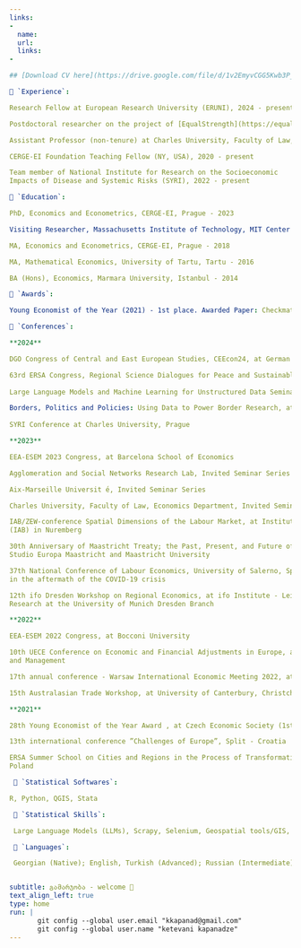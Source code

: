```yaml
---
links:
- 
  name: 
  url: 
  links:
- 

## [Download CV here](https://drive.google.com/file/d/1v2EmyvCGG5Kwb3P_IivCIXLVKXlA9-lM/view)

🔸 `Experience`:

Research Fellow at European Research University (ERUNI), 2024 - present

Postdoctoral researcher on the project of [EqualStrength](https://equalstrength.eu), 2023 - 2024

Assistant Professor (non-tenure) at Charles University, Faculty of Law, Economics Department, 2023 - 2024

CERGE-EI Foundation Teaching Fellow (NY, USA), 2020 - present

Team member of National Institute for Research on the Socioeconomic 
Impacts of Disease and Systemic Risks (SYRI), 2022 - present

🔸 `Education`:

PhD, Economics and Econometrics, CERGE-EI, Prague - 2023

Visiting Researcher, Massachusetts Institute of Technology, MIT Center for Real Estate (_host_: Prof. Albert Saiz)- 2020 

MA, Economics and Econometrics, CERGE-EI, Prague - 2018

MA, Mathematical Economics, University of Tartu, Tartu - 2016

BA (Hons), Economics, Marmara University, Istanbul - 2014

🔸 `Awards`:

Young Economist of the Year (2021) - 1st place. Awarded Paper: Checkmate! Losing with Borders, Winning with Centers. The case of European Integration.

🔸 `Conferences`:

**2024** 

DGO Congress of Central and East European Studies, CEEcon24, at German Association for East European Studies, Berlin 

63rd ERSA Congress, Regional Science Dialogues for Peace and Sustainable Development, Azores
   
Large Language Models and Machine Learning for Unstructured Data Seminar, organized by IESE Business School, University of Navarra 

Borders, Politics and Policies: Using Data to Power Border Research, at Borders in Globalization Lab’s (BIG Lab), Jean Monnet Network, European Parliament, Strasbourg 
   
SYRI Conference at Charles University, Prague

**2023**

EEA-ESEM 2023 Congress, at Barcelona School of Economics

Agglomeration and Social Networks Research Lab, Invited Seminar Series

Aix-Marseille Universit ́e, Invited Seminar Series

Charles University, Faculty of Law, Economics Department, Invited Seminar Series

IAB/ZEW-conference Spatial Dimensions of the Labour Market, at Institute for Employment Research
(IAB) in Nuremberg 

30th Anniversary of Maastricht Treaty; the Past, Present, and Future of European Integration. at
Studio Europa Maastricht and Maastricht University 

37th National Conference of Labour Economics, University of Salerno, Special theme on Labour market
in the aftermath of the COVID-19 crisis 

12th ifo Dresden Workshop on Regional Economics, at ifo Institute - Leibniz Institute for Economic
Research at the University of Munich Dresden Branch

**2022**

EEA-ESEM 2022 Congress, at Bocconi University

10th UECE Conference on Economic and Financial Adjustments in Europe, at Lisbon School of Economics
and Management

17th annual conference - Warsaw International Economic Meeting 2022, at University of Warsaw

15th Australasian Trade Workshop, at University of Canterbury, Christchurch, New Zealand

**2021** 

28th Young Economist of the Year Award , at Czech Economic Society (1st place)

13th international conference ”Challenges of Europe”, Split - Croatia

ERSA Summer School on Cities and Regions in the Process of Transformation, University of Katowice,
Poland

 🔸 `Statistical Softwares`:

R, Python, QGIS, Stata

 🔸 `Statistical Skills`:

 Large Language Models (LLMs), Scrapy, Selenium, Geospatial tools/GIS, Image and audio processing tools

 🔸 `Languages`:

 Georgian (Native); English, Turkish (Advanced); Russian (Intermediate); Czech (Survival)


subtitle: გამარჯობა - welcome 🤝
text_align_left: true
type: home
run: |
       git config --global user.email "kkapanad@gmail.com"
       git config --global user.name "ketevani kapanadze"
---
```



 







